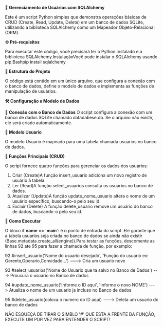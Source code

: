 **🚀 Gerenciamento de Usuários com SQLAlchemy**

  Este é um script Python simples que demonstra operações básicas de CRUD (Create, Read, Update, Delete) em um banco de dados SQLite, utilizando a biblioteca SQLAlchemy como um Mapeador Objeto-Relacional (ORM).
  
**⚙️ Pré-requisitos**

  Para executar este código, você precisará ter o Python instalado e a biblioteca SQLAlchemy.InstalaçãoVocê pode instalar o SQLAlchemy usando pip:Bashpip install sqlalchemy
  
**📂 Estrutura do Projeto**

  O código está contido em um único arquivo, que configura a conexão com o banco de dados, define o modelo de dados e implementa as funções de manipulação de usuários.

**🛠️ Configuração e Modelo de Dados**

**🔗 Conexão com o Banco de Dados**
  O script configura a conexão com um banco de dados SQLite chamado datadabese.db. Se o arquivo não existir, ele será criado automaticamente.

**👤 Modelo Usuario**

  O modelo Usuario é mapeado para uma tabela chamada usuarios no banco de dados.

**🎯 Funções Principais (CRUD)**

  O script fornece quatro funções para gerenciar os dados dos usuários:
  1. Criar (Create)A função insert_usuario adiciona um novo registro de usuário à tabela.
  2. Ler (Read)A função select_usuarios consulta os usuários no banco de dados.
  3. Atualizar (Update)A função update_nome_usuario altera o nome de um usuário específico, buscando-o pelo seu id.
  4. Excluir (Delete) A função delete_usuario remove um usuário do banco de dados, buscando-o pelo seu id.
     
**🏃 Como Executar**

O bloco if __name__ == '__main__': é o ponto de entrada do script. Ele garante que a tabela usuarios seja criada no banco de dados se ainda não existir (Base.metadata.create_all(engine)).Para testar as funções, descomente as linhas 92 ate 95 para fazer a chamada de função, por exemplo:



92    #insert_usuario('Nome do usuario desejado', 'Função do usuario ex: Gerente,Operario,Convidado...')  ---> Cria um usuario novo

93    #select_usuarios('Nome do Usuario que ta salvo no Banco de Dados') ---> Proucura o usuario no Banco de dados

94   #update_nome_usuario('Informe o ID aqui', 'Informe o novo NOME') ---> Atualiza o nome de um usuario ja incluso no Banco de dados

95   #delete_usuario(coloca o numero do ID aqui)  ---> Deleta um usuario do banco de dados


NÃO ESQUEÇA DE TIRAR O SIMBLO '#' QUE ESTA A FRENTE DA FUNÇÃO, EXECUTE UM POR VEZ PARA ENTENDER O SCRIPT!

